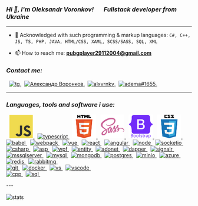 ### **_<a align="left">Hi 👋, I'm Oleksandr Voronkov!</a>&nbsp;&nbsp;&nbsp; &nbsp;&nbsp;&nbsp;<a align="right">Fullstack developer from Ukraine</a>_**

---

- 🌱 Acknowledged with such programming & markup languages: `C#, C++, JS, TS, PHP, JAVA, HTML/CSS, XAML, SCSS/SASS, SQL, XML`

- 📫 How to reach me: **pubgplayer29112004@gmail.com**

### **_<p align="left">Contact me:</p>_**
<p align="left">
&nbsp;
<a href="https://t.me/adema_deft" target="blank">
  <img align="center" src="https://cdn.freebiesupply.com/logos/thumbs/2x/telegram-logo.png" height="65" alt="tg"/>
</a>
&nbsp;
<a href="https://www.linkedin.com/in/alexander-voronkov-08919a212/" target="blank">
  <img align="center" src="https://raw.githubusercontent.com/rahuldkjain/github-profile-readme-generator/master/src/images/icons/Social/linked-in-alt.svg" alt="Александр Воронков" height="65"/> 
</a>
&nbsp;
<a href="https://www.instagram.com/alxvrnkv/" target="blank">
  <img align="center" src="https://raw.githubusercontent.com/rahuldkjain/github-profile-readme-generator/master/src/images/icons/Social/instagram.svg" alt="alxvrnkv" height="65"/>
</a>
&nbsp;
<a href="https://discord.gg/adema#1655" target="blank">
  <img align="center" src="https://raw.githubusercontent.com/rahuldkjain/github-profile-readme-generator/master/src/images/icons/Social/discord.svg" alt="adema#1655" height="65"/>
</a>
&nbsp;
</p>

---

### **_<p align="left">Languages, tools and software i use:</p>_**

<p align="left"> 
 &nbsp;
<a href="https://developer.mozilla.org/en-US/docs/Web/JavaScript" target="_blank" rel="noreferrer"> 
  <img src="https://raw.githubusercontent.com/devicons/devicon/master/icons/javascript/javascript-original.svg" alt="javascript" height="65"/> 
</a> 
 &nbsp;
<a href="https://www.typescriptlang.org/" target="_blank" rel="noreferrer"> 
  <img src="https://cdn.jsdelivr.net/gh/devicons/devicon/icons/typescript/typescript-original.svg" height="65" alt="typescript" />
</a> 
 &nbsp;
<a href="https://www.w3schools.com/html/" target="_blank" rel="noreferrer"> 
  <img src="https://raw.githubusercontent.com/devicons/devicon/master/icons/html5/html5-original-wordmark.svg" alt="html5" height="65"/> 
</a> 
 &nbsp;
<a href="https://sass-lang.com" target="_blank" rel="noreferrer">
  <img src="https://raw.githubusercontent.com/devicons/devicon/master/icons/sass/sass-original.svg" alt="sass" height="65"/> 
</a>
  &nbsp;
 <a href="https://getbootstrap.com" target="_blank" rel="noreferrer"> 
  <img src="https://raw.githubusercontent.com/devicons/devicon/master/icons/bootstrap/bootstrap-plain-wordmark.svg" alt="bootstrap" height="65"/>
</a> 
 &nbsp;
<a href="https://www.w3schools.com/css/" target="_blank" rel="noreferrer">
  <img src="https://raw.githubusercontent.com/devicons/devicon/master/icons/css3/css3-original-wordmark.svg" alt="css3" height="65"/> 
</a> 
 &nbsp;
 <a href="https://babeljs.io/" target="_blank" rel="noreferrer">  
  <img src="https://cdn.jsdelivr.net/gh/devicons/devicon/icons/babel/babel-original.svg" height="65" alt="babel"/>
</a>
 &nbsp;
 <a href="https://webpack.js.org/" target="_blank" rel="noreferrer">  
  <img src="https://cdn.jsdelivr.net/gh/devicons/devicon/icons/webpack/webpack-original.svg" height="65" alt="webpack"/>
</a>
 &nbsp;
<a href="https://vuejs.org/" target="_blank" rel="noreferrer">  
   <img src="https://cdn.jsdelivr.net/gh/devicons/devicon/icons/vuejs/vuejs-original-wordmark.svg" height="65" alt="vue" />
</a>
 &nbsp;
<a href="https://react.dev/" target="_blank" rel="noreferrer">  
   <img src="https://cdn.jsdelivr.net/gh/devicons/devicon/icons/react/react-original-wordmark.svg" height="65" alt="react" />
</a>
 &nbsp;      
<a href="https://angular.io/" target="_blank" rel="noreferrer">  
   <img src="https://cdn.jsdelivr.net/gh/devicons/devicon/icons/angularjs/angularjs-original.svg" height="65" alt="angular" />
</a>
 &nbsp;   
<a href="https://nodejs.org/ru" target="_blank" rel="noreferrer">  
    <img src="https://cdn.jsdelivr.net/gh/devicons/devicon/icons/nodejs/nodejs-original-wordmark.svg" alt="node" height="65" />
</a>
 &nbsp;   
  <a href="https://socket.io/" target="_blank" rel="noreferrer"> 
    <img src="https://cdn.jsdelivr.net/gh/devicons/devicon/icons/socketio/socketio-original-wordmark.svg" height="65" alt="socketio"/>
</a> 
 &nbsp;
  
<br>

<a href="https://learn.microsoft.com/en-us/dotnet/csharp/" target="_blank" rel="noreferrer">
    <img src="https://cdn.jsdelivr.net/gh/devicons/devicon/icons/csharp/csharp-original.svg" alt="csharp" height="65"/> 
</a> 
&nbsp;
 <a href="https://dotnet.microsoft.com/en-us/apps/aspnet" target="_blank" rel="noreferrer"> 
  <img src="https://image.pngaaa.com/927/5413927-small.png" alt="asp" height="65"/> 
</a> 
 &nbsp;
<a href="https://wpf-tutorial.com/" target="_blank" rel="noreferrer"> 
  <img src="https://www.ambient-it.net/wp-content/uploads/2016/04/wpf-logo-175.png" alt="wpf" height="65"/>
</a> 
 &nbsp;
 <a href="https://learn.microsoft.com/en-us/ef/core/" target="_blank" rel="noreferrer"> 
  <img src="https://codeopinion.com/wp-content/uploads/2017/10/Bitmap-MEDIUM_Entity-Framework-Core-Logo_2colors_Square_Boxed_RGB.png" alt="entity" height="65"/>
</a> 
 &nbsp;
  <a href="https://learn.microsoft.com/en-us/dotnet/framework/data/adonet/" target="_blank" rel="noreferrer"> 
  <img src="https://pythonistaplanet.com/wp-content/uploads/2023/04/ADO-DOT-NET-Basics.jpg" alt="adonet" height="65"/>
</a> 
 &nbsp;
   <a href="https://www.learndapper.com/" target="_blank" rel="noreferrer"> 
  <img src="https://repository-images.githubusercontent.com/1613345/9d4ed380-a8e8-11eb-9f21-c8c87b0f4275" alt="dapper" height="65"/>
</a> 
 &nbsp;
 <a href="https://learn.microsoft.com/en-us/aspnet/signalr/overview/getting-started/introduction-to-signalr" target="_blank" rel="noreferrer"> 
  <img src="https://dignitas.digital/wp-content/uploads/2022/01/SignalR.jpg" alt="signalr" height="65"/>
</a> 
 &nbsp;

<br>

<a href="https://www.microsoft.com/en-us/sql-server/sql-server-downloads" target="_blank" rel="noreferrer">
  <img src="https://img.icons8.com/color/480/microsoft-sql-server.png" height="65" alt="mssqlserver" />
</a>
&nbsp;

<a href="https://www.mysql.com/" target="_blank" rel="noreferrer">
  <img src="https://cdn.jsdelivr.net/gh/devicons/devicon/icons/mysql/mysql-plain-wordmark.svg" height="65" alt="mysql" />
</a>
&nbsp;

<a href="https://www.mongodb.com/" target="_blank" rel="noreferrer">
  <img src="https://cdn.jsdelivr.net/gh/devicons/devicon/icons/mongodb/mongodb-plain-wordmark.svg" height="65" alt="mongodb"/>
</a>
&nbsp;

<a href="https://www.postgresql.org/" target="_blank" rel="noreferrer">
  <img src="https://cdn.jsdelivr.net/gh/devicons/devicon/icons/postgresql/postgresql-plain-wordmark.svg" height="65" alt="postgres" />   
</a>
&nbsp;

<a href="https://min.io/" target="_blank" rel="noreferrer">
  <img src="https://miro.medium.com/v2/1*KQyachTTd_FXWyHAUzyZzg.png" height="65" alt="minio" />   
</a>
&nbsp;

<a href="https://azure.microsoft.com/en-us/" target="_blank" rel="noreferrer">
  <img src="https://cdn.jsdelivr.net/gh/devicons/devicon/icons/azure/azure-original-wordmark.svg" height="65" alt="azure" />        
</a>
&nbsp;

<a href="https://redis.io/" target="_blank" rel="noreferrer">
  <img src="https://cdn.jsdelivr.net/gh/devicons/devicon/icons/redis/redis-plain-wordmark.svg" height="65" alt="redis" />
</a>
&nbsp;

<a href="https://www.rabbitmq.com/download.html" target="_blank" rel="noreferrer">
  <img src="https://download.logo.wine/logo/RabbitMQ/RabbitMQ-Logo.wine.png" height="65" alt="rabbitmq" />
</a>
&nbsp;

<br>

<a href="https://git-scm.com/" target="_blank" rel="noreferrer">
  <img src="https://cdn.jsdelivr.net/gh/devicons/devicon/icons/git/git-plain-wordmark.svg" height="65" alt="git" />
</a>
 &nbsp;

<a href="https://www.docker.com/" target="_blank" rel="noreferrer">
  <img src="https://cdn.jsdelivr.net/gh/devicons/devicon/icons/docker/docker-original-wordmark.svg" height="65" alt="docker" />
</a>
 &nbsp;
 
<a href="https://visualstudio.microsoft.com/" target="_blank" rel="noreferrer">
  <img src="https://upload.wikimedia.org/wikipedia/commons/thumb/5/59/Visual_Studio_Icon_2019.svg/2060px-Visual_Studio_Icon_2019.svg.png" alt="vs" height="65"/>
</a> 
 &nbsp;
 
<a href="https://code.visualstudio.com/" target="_blank" rel="noreferrer">
  <img src="https://upload.wikimedia.org/wikipedia/commons/thumb/9/9a/Visual_Studio_Code_1.35_icon.svg/2048px-Visual_Studio_Code_1.35_icon.svg.png" alt="vscode" height="65"/>
</a>
&nbsp;

<br>

<a href="https://www.w3schools.com/cpp/" target="_blank" rel="noreferrer">
  <img height="65" alt="cpp" src="https://upload.wikimedia.org/wikipedia/commons/thumb/1/18/ISO_C%2B%2B_Logo.svg/1822px-ISO_C%2B%2B_Logo.svg.png">
</a>
 &nbsp; 

<a href="https://www.w3schools.com/sql/" target="_blank" rel="noreferrer"> 
  <img src="https://seeklogo.com/images/A/azure-sql-database-logo-D7A32C9CD9-seeklogo.com.png" alt="sql" height="65"/> 
</a> 
&nbsp;

</p>
---

<p align="left">
  <img align="center" src="https://github-readme-stats.vercel.app/api/top-langs?username=alexander-voronkov&show_icons=true&locale=en&layout=compact&theme=dracula" alt="stats" />
</p>
